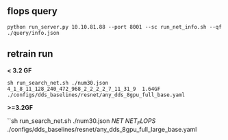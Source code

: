 
## flops query 

`python run_server.py 10.10.81.88 --port 8001 --sc run_net_info.sh --qf ./query/info.json  `

## retrain run

**< 3.2 GF**

`sh run_search_net.sh ./num30.json 4_1_8_11_128_240_472_968_2_2_2_2_7_11_31_9  1.64GF  ./configs/dds_baselines/resnet/any_dds_8gpu_full_base.yaml`

**>=3.2GF**

``sh run_search_net.sh ./num30.json $NET$  $NET_FLOPS$  ./configs/dds_baselines/resnet/any_dds_8gpu_full_large_base.yaml`
`













